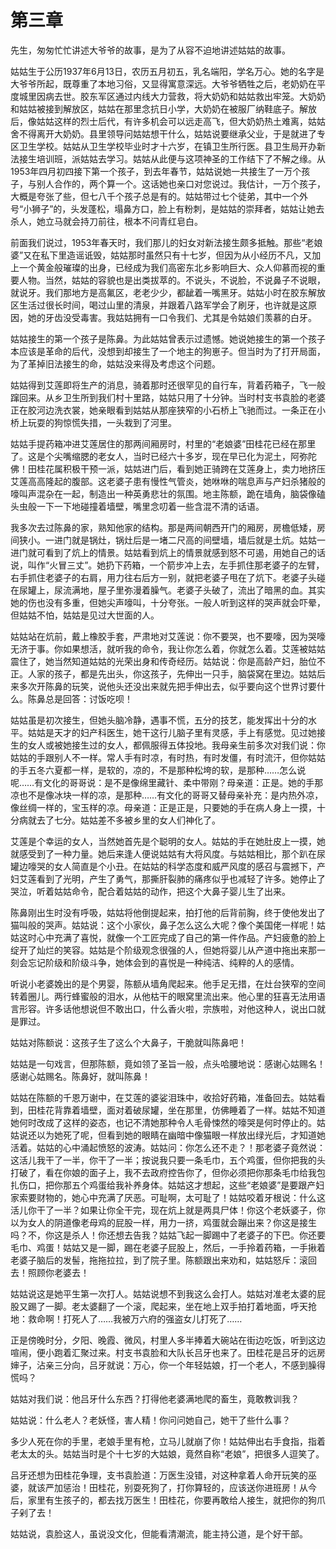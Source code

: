    

# 第三章

先生，匆匆忙忙讲述大爷爷的故事，是为了从容不迫地讲述姑姑的故事。

姑姑生于公历1937年6月13日，农历五月初五，乳名端阳，学名万心。她的名字是大爷爷所起，既尊重了本地习俗，又显得寓意深远。大爷爷牺牲之后，老奶奶在平度城里因病去世。胶东军区通过内线大力营救，将大奶奶和姑姑救出牢笼。大奶奶和姑姑被接到解放区，姑姑在那里念抗日小学，大奶奶在被服厂纳鞋底子。解放后，像姑姑这样的烈士后代，有许多机会可以远走高飞，但大奶奶热土难离，姑姑舍不得离开大奶奶。县里领导问姑姑想干什么，姑姑说要继承父业，于是就进了专区卫生学校。姑姑从卫生学校毕业时才十六岁，在镇卫生所行医。县卫生局开办新法接生培训班，派姑姑去学习。姑姑从此便与这项神圣的工作结下了不解之缘。从1953年四月初四接下第一个孩子，到去年春节，姑姑说她一共接生了一万个孩子，与别人合作的，两个算一个。这话她也亲口对您说过。我估计，一万个孩子，大概是夸张了些，但七八千个孩子总是有的。姑姑带过七个徒弟，其中一个外号“小狮子”的，头发蓬松，塌鼻方口，脸上有粉刺，是姑姑的崇拜者，姑姑让她去杀人，她立马就会持刀前往，根本不问青红皂白。

前面我们说过，1953年春天时，我们那儿的妇女对新法接生颇多抵触。那些“老娘婆”又在私下里造谣诋毁，姑姑那时虽然只有十七岁，但因为从小经历不凡，又加上一个黄金般璀璨的出身，已经成为我们高密东北乡影响巨大、众人仰慕而视的重要人物。当然，姑姑的容貌也是出类拔萃的。不说头，不说脸，不说鼻子不说眼，就说牙。我们那地方是高氟区，老老少少，都龇着一嘴黑牙。姑姑小时在胶东解放区生活过很长时间，喝过山里的清泉，并跟着八路军学会了刷牙，也许就是这原因，她的牙齿没受毒害。我姑姑拥有一口令我们、尤其是令姑娘们羡慕的白牙。

姑姑接生的第一个孩子是陈鼻。为此姑姑曾表示过遗憾。她说她接生的第一个孩子本应该是革命的后代，没想到却接生了一个地主的狗崽子。但当时为了打开局面，为了革掉旧法接生的命，姑姑没来得及考虑这个问题。

姑姑得到艾莲即将生产的消息，骑着那时还很罕见的自行车，背着药箱子，飞一般蹿回来。从乡卫生所到我们村十里路，姑姑只用了十分钟。当时村支书袁脸的老婆正在胶河边洗衣裳，她亲眼看到姑姑从那座狭窄的小石桥上飞驰而过。一条正在小桥上玩耍的狗惊慌失措，一头栽到了河里。

姑姑手提药箱冲进艾莲居住的那两间厢房时，村里的“老娘婆”田桂花已经在那里了。这是个尖嘴缩腮的老女人，当时已经六十多岁，现在早已化为泥土，阿弥陀佛！田桂花属积极干预一派，姑姑进门后，看到她正骑跨在艾莲身上，卖力地挤压艾莲高高隆起的腹部。这老婆子患有慢性气管炎，她咻咻的喘息声与产妇杀猪般的嚎叫声混杂在一起，制造出一种英勇悲壮的氛围。地主陈额，跪在墙角，脑袋像磕头虫般一下一下地碰撞着墙壁，嘴里念叨着一些含混不清的话语。

我多次去过陈鼻的家，熟知他家的结构。那是两间朝西开门的厢房，房檐低矮，房间狭小。一进门就是锅灶，锅灶后是一堵二尺高的间壁墙，墙后就是土炕。姑姑一进门就可看到了炕上的情景。姑姑看到炕上的情景就感到怒不可遏，用她自己的话说，叫作“火冒三丈”。她扔下药箱，一个箭步冲上去，左手抓住那老婆子的左臂，右手抓住老婆子的右肩，用力往右后方一别，就把老婆子甩在了炕下。老婆子头碰在尿罐上，尿流满地，屋子里弥漫着臊气。老婆子头破了，流出了暗黑的血。其实她的伤也没有多重，但她尖声嚎叫，十分夸张。一般人听到这样的哭声就会吓晕，但姑姑不怕，姑姑是见过大世面的人。

姑姑站在炕前，戴上橡胶手套，严肃地对艾莲说：你不要哭，也不要嚎，因为哭嚎无济于事。你如果想活，就听我的命令，我让你怎么着，你就怎么着。艾莲被姑姑震住了，她当然知道姑姑的光荣出身和传奇经历。姑姑说：你是高龄产妇，胎位不正。人家的孩子，都是先出头，你这孩子，先伸出一只手，脑袋窝在里边。姑姑后来多次开陈鼻的玩笑，说他头还没出来就先把手伸出去，似乎要向这个世界讨要什么。陈鼻总是回答：讨饭吃呗！

姑姑虽是初次接生，但她头脑冷静，遇事不慌，五分的技艺，能发挥出十分的水平。姑姑是天才的妇产科医生，她干这行儿脑子里有灵感，手上有感觉。见过她接生的女人或被她接生过的女人，都佩服得五体投地。我母亲生前多次对我们说：你姑姑的手跟别人不一样。常人手有时凉，有时热，有时发僵，有时流汗，但你姑姑的手五冬六夏都一样，是软的，凉的，不是那种松垮的软，是那种……怎么说呢……有文化的哥哥说：是不是像绵里藏针、柔中带刚？母亲道：正是。她的手那凉也不是像冰块一样的凉，是那种……有文化的哥哥又替母亲补充：是内热外凉，像丝绸一样的，宝玉样的凉。母亲道：正是正是，只要她的手在病人身上一摸，十分病就去了七分。姑姑差不多被乡里的女人们神化了。

艾莲是个幸运的女人，当然她首先是个聪明的女人。姑姑的手在她肚皮上一摸，她就感受到了一种力量。她后来逢人便说姑姑有大将风度。与姑姑相比，那个趴在尿罐边嚎哭的女人简直是个小丑。在姑姑的科学态度和威严风度的感召与震撼下，产妇艾莲看到了光明，产生了勇气，那撕肝裂肺的痛疼似乎也减轻了许多。她停止了哭泣，听着姑姑命令，配合着姑姑的动作，把这个大鼻子婴儿生了出来。

陈鼻刚出生时没有呼吸，姑姑将他倒提起来，拍打他的后背前胸，终于使他发出了猫叫般的哭声。姑姑说：这个小家伙，鼻子怎么这么大呢？像个美国佬一样呢！姑姑这时心中充满了喜悦，就像一个工匠完成了自己的第一件作品。产妇疲惫的脸上绽开了灿烂的笑容。姑姑是个阶级观念很强的人，但她将婴儿从产道中拖出来那一刻会忘记阶级和阶级斗争，她体会到的喜悦是一种纯洁、纯粹的人的感情。

听说小老婆娩出的是个男婴，陈额从墙角爬起来。他手足无措，在灶台狭窄的空间转着圈儿。两行蜂蜜般的泪水，从他枯干的眼窝里流出来。他心里的狂喜无法用语言形容。许多话他想说但不敢出口，什么香火啦，宗族啦，对他这种人，说出口就是罪过。

姑姑对陈额说：这孩子生了这么个大鼻子，干脆就叫陈鼻吧！

姑姑是一句戏言，但那陈额，竟如领了圣旨一般，点头哈腰地说：感谢心姑赐名！感谢心姑赐名。陈鼻好，就叫陈鼻！

姑姑在陈额的千恩万谢中，在艾莲的婆娑泪珠中，收拾好药箱，准备回去。姑姑看到，田桂花背靠着墙壁，面对着破尿罐，坐在那里，仿佛睡着了一样。姑姑不知道她何时改成了这样的姿态，也记不清她那种令人毛骨悚然的嚎哭是何时停止的。姑姑说还以为她死了呢，但看到她的眼睛在幽暗中像猫眼一样放出绿光后，才知道她活着。姑姑的心中涌起愤怒的波涛。姑姑问：你怎么还不走？！那老婆子竟然说：这活儿我干了一半，你干了一半；按说我只要一条毛巾，五个鸡蛋，但你把我的头打破了，看在你娘的面子上，我不去政府控告你了，但你必须把你那条毛巾给我包扎伤口，把你那五个鸡蛋给我补养身体。姑姑这才想起，这些“老娘婆”是要跟产妇家索要财物的，她心中充满了厌恶。可耻啊，太可耻了！姑姑咬着牙根说：什么这活儿你干了一半？如果让你全干完，现在炕上就是两具尸体！你这个老妖婆子，你以为女人的阴道像老母鸡的屁股一样，用力一挤，鸡蛋就会蹦出来？你这是接生吗？不，你这是杀人！你还想去告我？姑姑飞起一脚踢中了老婆子的下巴。你还要毛巾、鸡蛋！姑姑又是一脚，踢在老婆子屁股上，然后，一手拎着药箱，一手揪着老婆子脑后的发髻，拖拖拉拉，到了院子里。陈额跟出来劝和，姑姑怒斥：滚回去！照顾你老婆去！

姑姑说这是她平生第一次打人。姑姑说想不到我这么会打人。姑姑对准老太婆的屁股又踢了一脚。老太婆翻了一个滚，爬起来，坐在地上双手拍打着地面，呼天抢地：救命啊！打死人了……我被万六府的强盗女儿打死了……

正是傍晚时分，夕阳、晚霞、微风，村里人多半捧着大碗站在街边吃饭，听到这边喧闹，便小跑着汇聚过来。村支书袁脸和大队长吕牙也来了。田桂花是吕牙的远房婶子，沾亲三分向，吕牙就说：万心，你一个年轻姑娘，打一个老人，不感到臊得慌吗？

姑姑对我们说：他吕牙什么东西？打得他老婆满地爬的畜生，竟敢教训我？

姑姑说：什么老人？老妖怪，害人精！你问问她自己，她干了些什么事？

多少人死在你的手里，老娘手里有枪，立马儿就崩了你！姑姑伸出右手食指，指着老太太的头。姑姑当时是个十七岁的大姑娘，竟然自称“老娘”，把很多人逗笑了。

吕牙还想为田桂花争理，支书袁脸道：万医生没错，对这种拿着人命开玩笑的巫婆，就该严加惩治！田桂花，别耍死狗了，打你算轻的，应该送你进班房！从今后，家里有生孩子的，都去找万医生！田桂花，你要再敢给人接生，就把你的狗爪子剁了去！

姑姑说，袁脸这人，虽说没文化，但能看清潮流，能主持公道，是个好干部。